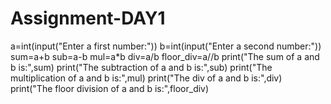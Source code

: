 # Assignment-DAY1
a=int(input("Enter a first number:"))
b=int(input("Enter a second number:"))
sum=a+b
sub=a-b
mul=a*b
div=a/b
floor_div=a//b
print("The sum of a and b is:",sum)
print("The subtraction of a and b is:",sub)
print("The multiplication of a and b is:",mul)
print("The div of a and b is:",div)
print("The floor division of a and b is:",floor_div)
